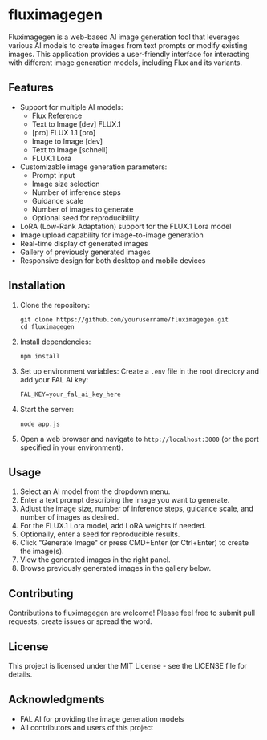 # fluximagegen

Fluximagegen is a web-based AI image generation tool that leverages various AI models to create images from text prompts or modify existing images. This application provides a user-friendly interface for interacting with different image generation models, including Flux and its variants.

## Features

- Support for multiple AI models:
  - Flux Reference
  - Text to Image [dev] FLUX.1
  - [pro] FLUX 1.1 [pro]
  - Image to Image [dev]
  - Text to Image [schnell]
  - FLUX.1 Lora
- Customizable image generation parameters:
  - Prompt input
  - Image size selection
  - Number of inference steps
  - Guidance scale
  - Number of images to generate
  - Optional seed for reproducibility
- LoRA (Low-Rank Adaptation) support for the FLUX.1 Lora model
- Image upload capability for image-to-image generation
- Real-time display of generated images
- Gallery of previously generated images
- Responsive design for both desktop and mobile devices

## Installation

1. Clone the repository:
   ```
   git clone https://github.com/yourusername/fluximagegen.git
   cd fluximagegen
   ```

2. Install dependencies:
   ```
   npm install
   ```

3. Set up environment variables:
   Create a `.env` file in the root directory and add your FAL AI key:
   ```
   FAL_KEY=your_fal_ai_key_here
   ```

4. Start the server:
   ```
   node app.js
   ```

5. Open a web browser and navigate to `http://localhost:3000` (or the port specified in your environment).

## Usage

1. Select an AI model from the dropdown menu.
2. Enter a text prompt describing the image you want to generate.
3. Adjust the image size, number of inference steps, guidance scale, and number of images as desired.
4. For the FLUX.1 Lora model, add LoRA weights if needed.
5. Optionally, enter a seed for reproducible results.
6. Click "Generate Image" or press CMD+Enter (or Ctrl+Enter) to create the image(s).
7. View the generated images in the right panel.
8. Browse previously generated images in the gallery below.

## Contributing

Contributions to fluximagegen are welcome! Please feel free to submit pull requests, create issues or spread the word.

## License

This project is licensed under the MIT License - see the LICENSE file for details.

## Acknowledgments

- FAL AI for providing the image generation models
- All contributors and users of this project
